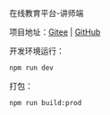 在线教育平台-讲师端

项目地址：[Gitee](https://gitee.com/snwjas/online-edu) | [GitHub](https://github.com/snwjas/OnlineEdu)



开发环境运行：

```sh
npm run dev
```



打包：

```shell
npm run build:prod
```

